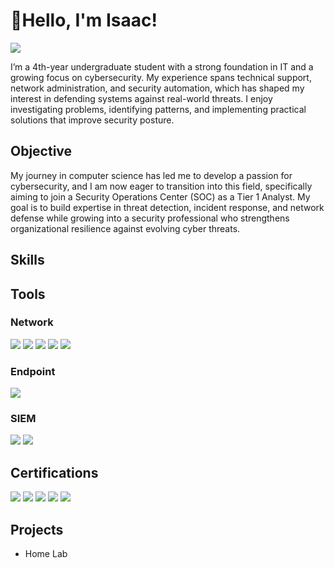 # 👋Hello, I'm Isaac!
<a href="https://linkedin.com/in/i-do"><img src="https://img.shields.io/badge/-LinkedIn-0072b1?&style=flat-square&logo=linkedin&logoColor=white" /></a> 

I’m a 4th-year undergraduate student with a strong foundation in IT and a growing focus on cybersecurity. My experience spans technical support, network administration, and security automation, which has shaped my interest in defending systems against real-world threats. I enjoy investigating problems, identifying patterns, and implementing practical solutions that improve security posture.

## Objective

My journey in computer science has led me to develop a passion for cybersecurity, and I am now eager to transition into this field, specifically aiming to join a Security Operations Center (SOC) as a Tier 1 Analyst. My goal is to build expertise in threat detection, incident response, and network defense while growing into a security professional who strengthens organizational resilience against evolving cyber threats.

## Skills
<!--
| Skill                                         | Associated Project         |
|-----------------------------------------------|----------------------------|
| SIEM Implementation and Log Analysis          | <a href="https://google.com">Detection Lab</a>|
| Network Traffic Monitoring and Attack Detection | <a href="https://google.com">Detection Lab</a>|
| Security Automation with Shuffle SOAR         | SOC Automation Lab|
| Incident Response Planning and Execution      | SOC Automation Lab|
| Case Management with TheHive                  | SOC Automation Lab|
| Scripting and Automation for Threat Mitigation | SOC Automation Lab|
-->
## Tools
### Network
<div>
    <img src="https://img.shields.io/badge/-Wireshark-1679A7?&style=for-the-badge&logo=Wireshark&logoColor=white" />
    <img src="https://img.shields.io/badge/-Suricata-EF3B2D?&style=for-the-badge&logo=Suricata&logoColor=white" />
    <img src="https://img.shields.io/badge/-Zeek-777BB4?&style=for-the-badge&logo=Zeek&logoColor=white" />
    <img src="https://img.shields.io/badge/-Cisco%20Meraki-6EC72D?&style=for-the-badge&logo=Cisco&logoColor=white" />
    <img src="https://img.shields.io/badge/-Tailscale-000000?&style=for-the-badge&logo=Tailscale&logoColor=white" />
</div>

### Endpoint
<div>
    <img src="https://img.shields.io/badge/-ManageEngine%20Endpoint%20Central-FFB100?&style=for-the-badge&logo=windows&logoColor=white" />
</div>

### SIEM
<div>
    <img src="https://img.shields.io/badge/-Wazuh-0054A6?&style=for-the-badge&logo=Wazuh&logoColor=white" />
    <img src="https://img.shields.io/badge/-Elastic-005571?&style=for-the-badge&logo=Elastic&logoColor=white" />
</div>

## Certifications
<div>
    <img src="https://img.shields.io/badge/-ISC2%20CC-00693E?&style=for-the-badge&logo=ISC2&logoColor=white" />
    <img src="https://img.shields.io/badge/-CCST%20Networking-1BA0D7?&style=for-the-badge&logo=Cisco&logoColor=white" />
    <img src="https://img.shields.io/badge/-AZ--900-0078D4?&style=for-the-badge&logo=Microsoft&logoColor=white" />
    <img src="https://img.shields.io/badge/-SC--900-0078D4?&style=for-the-badge&logo=Microsoft&logoColor=white" />
    <img src="https://img.shields.io/badge/-AI--900-0078D4?&style=for-the-badge&logo=Microsoft&logoColor=white" />
</div>

## Projects
- Home Lab
